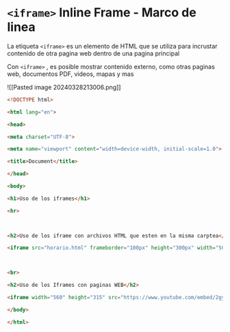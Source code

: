 # `<iframe>` Inline Frame - Marco de linea
La etiqueta `<iframe>` es un elemento de HTML que se utiliza para incrustar contenido de otra pagina web dentro de una pagina principal

Con `<iframe>` , es posible mostrar contenido externo, como otras paginas web, documentos PDF, videos, mapas y mas

![[Pasted image 20240328213006.png]]


```html
<!DOCTYPE html>

<html lang="en">

<head>

<meta charset="UTF-8">

<meta name="viewport" content="width=device-width, initial-scale=1.0">

<title>Document</title>

</head>

<body>

<h1>Uso de los iframes</h1>

<hr>

  

<h2>Uso de los iframe con archivos HTML que esten en la misma carptea</h2>

<iframe src="horario.html" frameborder="100px" height="300px" width="500px"></iframe>

  

<br>

<h2>Uso de los Iframes con paginas WEB</h2>

<iframe width="560" height="315" src="https://www.youtube.com/embed/2gyxXtOpWlA?si=4gS6Tea0I86_jmQt" title="YouTube video player" frameborder="0" allow="accelerometer; autoplay; clipboard-write; encrypted-media; gyroscope; picture-in-picture; web-share" referrerpolicy="strict-origin-when-cross-origin" allowfullscreen></iframe>

</body>

</html>
```

